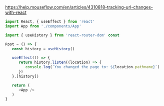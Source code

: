 https://help.mouseflow.com/en/articles/4310818-tracking-url-changes-with-react
```js
import React, { useEffect } from 'react' 
import App from './components/App' 

import { useHistory } from 'react-router-dom' const 

Root = () => { 
   const history = useHistory() 

   useEffect(() => {
      return history.listen((location) => { 
         console.log(`You changed the page to: ${location.pathname}`) 
      }) 
   },[history]) 

   return ( 
      <App /> 
   ) 
}
```
